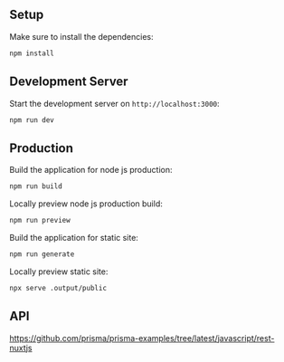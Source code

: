 ## Setup

Make sure to install the dependencies:

```bash
npm install
```

## Development Server

Start the development server on `http://localhost:3000`:

```bash
npm run dev
```

## Production

Build the application for node js production:

```bash
npm run build
```

Locally preview node js production build:

```bash
npm run preview
```

Build the application for static site:

```bash
npm run generate
```

Locally preview static site:

```bash
npx serve .output/public
```

## API

https://github.com/prisma/prisma-examples/tree/latest/javascript/rest-nuxtjs
